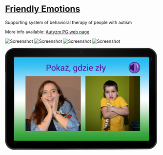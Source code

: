 # [Friendly Emotions](http://autyzm.eti.pg.gda.pl/)
Supporting system of behavioral therapy of people with autism

More info available: [Autyzm PG web page](http://autyzm.eti.pg.gda.pl/)

![Screenshot](/doc/views/config1-material.jpg)
![Screenshot](/doc/views/config2-sposoby_uczenia.jpg)
![Screenshot](/doc/views/config3-wzmocnienie.jpg)
![Screenshot](/doc/views/config4-test.jpg)

![Screenshot](/doc/views/game.jpg)
